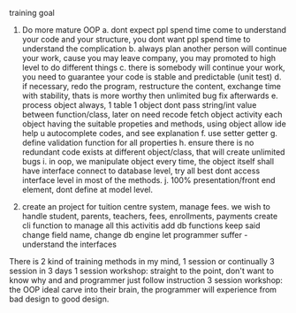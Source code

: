 training goal
1. Do more mature OOP
    a. dont expect ppl spend time come to understand your code and your structure, you dont want ppl spend time to understand the complication
    b. always plan another person will continue your work, cause you may leave company, you may promoted to high level to do different things
    c. there is somebody will continue your work, you need to guarantee your code is stable and predictable (unit test)
    d. if necessary, redo the program, restructure the content, exchange time with stability, thats is more worthy then unlimited bug fix afterwards
    e. process object always, 1 table 1 object
        dont pass string/int value between function/class, later on need recode fetch object activity
        each object having the suitable propeties and methods, using object allow ide help u autocomplete codes, and see explanation
    f. use setter getter
    g. define validation function for all properties
    h. ensure there is no redundant code exists at different object/class, that will create unlimited bugs
    i. in oop, we manipulate object every time, the object itself shall have interface connect to database level, try all best dont access interface level in most of the methods.
    j. 100% presentation/front end element, dont define at model level.

2. create an project for tuition centre system, manage fees. 
    we wish to handle student, parents, teachers, fees, enrollments, payments
    create cli function to manage all this activitis
    add db functions
    keep said change field name, change db engine let programmer suffer
        - understand the interfaces


There is 2 kind of training methods in my mind, 1 session or continually 3 session in 3 days 
1 session workshop: straight to the point, don't want to know why and and programmer just follow instruction
3 session workshop: the OOP ideal carve into their brain, the programmer will experience from bad design to good design.